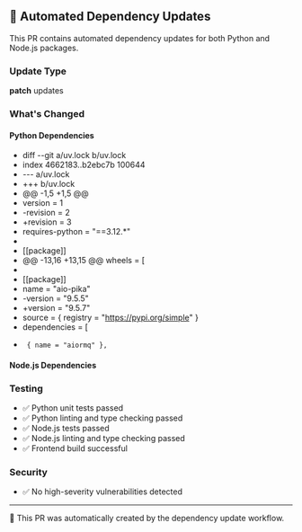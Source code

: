 ## 🔄 Automated Dependency Updates

This PR contains automated dependency updates for both Python and Node.js packages.

### Update Type
**patch** updates

### What's Changed

#### Python Dependencies
- diff --git a/uv.lock b/uv.lock
- index 4662183..b2ebc7b 100644
- --- a/uv.lock
- +++ b/uv.lock
- @@ -1,5 +1,5 @@
-  version = 1
- -revision = 2
- +revision = 3
-  requires-python = "==3.12.*"
-  
-  [[package]]
- @@ -13,16 +13,15 @@ wheels = [
-  
-  [[package]]
-  name = "aio-pika"
- -version = "9.5.5"
- +version = "9.5.7"
-  source = { registry = "https://pypi.org/simple" }
-  dependencies = [
-      { name = "aiormq" },

#### Node.js Dependencies


### Testing
- ✅ Python unit tests passed
- ✅ Python linting and type checking passed
- ✅ Node.js tests passed
- ✅ Node.js linting and type checking passed
- ✅ Frontend build successful

### Security
- ✅ No high-severity vulnerabilities detected

---

🤖 This PR was automatically created by the dependency update workflow.

